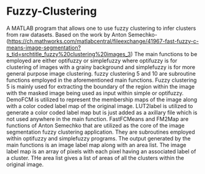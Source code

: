 # Fuzzy-Clustering
A MATLAB program that allows one to use fuzzy clustering to infer clusters from raw datasets. Based on the work by Anton Semechko- (https://ch.mathworks.com/matlabcentral/fileexchange/41967-fast-fuzzy-c-means-image-segmentation?s_tid=srchtitle_fuzzy%20clustering%20images_3)
The main functions to be employed are either optifuzzy or simplefuzzy where optifuzzy is for clustering of images with a grainy background and simplefuzzy is for more general purpose image clustering. 
fuzzy clustering 5 and 10 are subroutine functions employed in the aforementioned main functions. Fuzzy clustering 5 is mainly used for extracting the boundary of the region within the image with the masked image being used as input within simple or optifuzzy. 
DemoFCM is utilized to represent the membership maps of the image along with a color coded label map of the original image.
LUT2label is utilized to generate a color coded label map but is just added as a axillary file which is not used anywhere in the main function.
FastFCMeans and FM2Map are functions of Anton Semechko that are utilized as the core of the image segmentation fuzzy clustering application. They are subroutines employed within optifuzzy and simplefuzzy programs.
The output generated by the main functions is an image label map along with an area list. The image label map is an array of pixels with each pixel having an associated label of a cluster. THe area list gives a list of areas of all the clusters within the original image.


